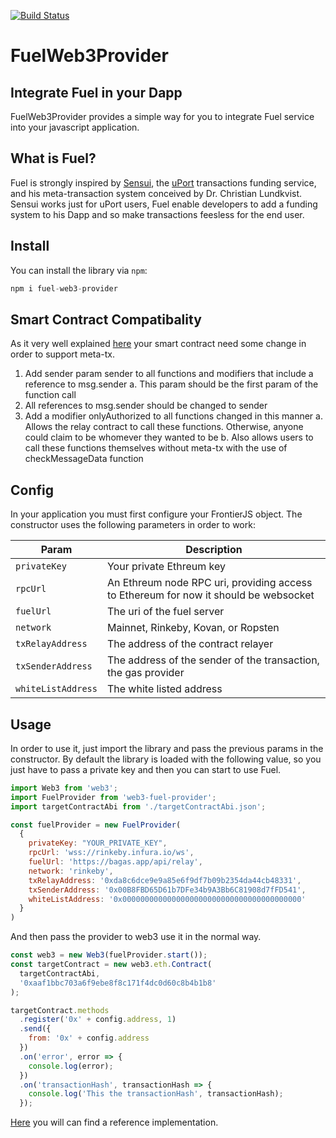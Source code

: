 [![Build Status](https://travis-ci.com/Frontier-project/FrontierJS.svg?token=DJeMzxJJncp3nRaEUuxH&branch=master)](https://travis-ci.com/Frontier-project/FrontierJS)

# FuelWeb3Provider

## Integrate Fuel in your Dapp

FuelWeb3Provider provides a simple way for you to integrate Fuel service into your javascript application.

## What is Fuel?

Fuel is strongly inspired by [Sensui](https://github.com/ConsenSys/lambda-sensui), the [uPort](https://uport.me) transactions funding service, and his meta-transaction system conceived by Dr. Christian Lundkvist. Sensui works just for uPort users, Fuel enable developers to add a funding system to his Dapp and so make transactions feesless for the end user.

## Install

You can install the library via `npm`:

```javascript
npm i fuel-web3-provider
```

## Smart Contract Compatibality

As it very well explained [here](https://github.com/uport-project/uport-identity/blob/develop/docs/reference/txRelay.md) your smart contract need some change in order to support meta-tx.

1.  Add sender param sender to all functions and modifiers that include a reference to msg.sender a. This param should be the first param of the function call
2.  All references to msg.sender should be changed to sender
3.  Add a modifier onlyAuthorized to all functions changed in this manner a. Allows the relay contract to call these functions. Otherwise, anyone could claim to be whomever they wanted to be b. Also allows users to call these functions themselves without meta-tx with the use of checkMessageData function

## Config

In your application you must first configure your FrontierJS object. The constructor uses the following parameters in order to work:

| Param              | Description                                                          |
| ------------------ | -------------------------------------------------------------------- |
| `privateKey`       | Your private Ethreum key                                             |
| `rpcUrl`           | An Ethreum node RPC uri, providing access to Ethereum for now it should be websocket |
| `fuelUrl`          | The uri of the fuel server                                             |
| `network`          | Mainnet, Rinkeby, Kovan, or Ropsten                                  |
| `txRelayAddress`   | The address of the contract relayer                                  |
| `txSenderAddress`  | The address of the sender of the transaction, the gas provider       |
| `whiteListAddress` | The white listed address                                             |

## Usage

In order to use it, just import the library and pass the previous params in the constructor.
By default the library is loaded with the following value, so you just have to pass a private key and then you can start to use Fuel.

```javascript
import Web3 from 'web3';
import FuelProvider from 'web3-fuel-provider';
import targetContractAbi from './targetContractAbi.json';

const fuelProvider = new FuelProvider(
  {
    privateKey: "YOUR_PRIVATE_KEY",
    rpcUrl: 'wss://rinkeby.infura.io/ws',
    fuelUrl: 'https://bagas.app/api/relay',
    network: 'rinkeby',
    txRelayAddress: '0xda8c6dce9e9a85e6f9df7b09b2354da44cb48331',
    txSenderAddress: '0x00B8FBD65D61b7DFe34b9A3Bb6C81908d7fFD541',
    whiteListAddress: '0x0000000000000000000000000000000000000000'
  }
)

```

And then pass the provider to web3 use it in the normal way.

```javascript
const web3 = new Web3(fuelProvider.start());
const targetContract = new web3.eth.Contract(
  targetContractAbi,
  '0xaaf1bbc703a6f9ebe8f8c171f4dc0d60c8b4b1b8'
);

targetContract.methods
  .register('0x' + config.address, 1)
  .send({
    from: '0x' + config.address
  })
  .on('error', error => {
    console.log(error);
  })
  .on('transactionHash', transactionHash => {
    console.log('This the transactionHash', transactionHash);
  });
```

[Here](https://github.com/ahmb84/fuel-node-example) you will can find a reference implementation.


